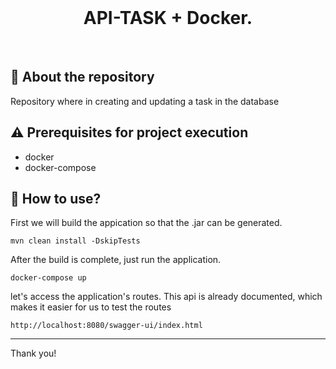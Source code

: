 <br>
<h1 align="center">
API-TASK + Docker.
</h1>
<br>

## 💬 About the repository

Repository where in creating and updating a task in the database
## ⚠ Prerequisites for project execution

* docker
* docker-compose

## 📌 How to use?
First we will build the appication so that the .jar can be generated.
```
mvn clean install -DskipTests
```
After the build is complete, just run the application. 
```
docker-compose up
```
let's access the application's routes. This api is already documented, which makes it easier for us to test the routes
```
http://localhost:8080/swagger-ui/index.html
```


---
Thank you!
